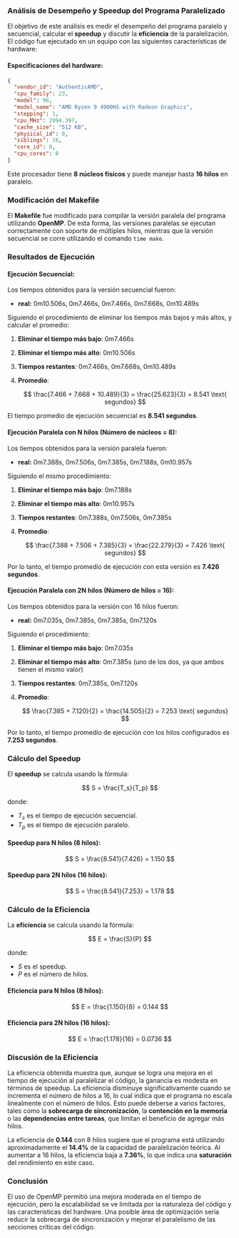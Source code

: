 ### Análisis de Desempeño y Speedup del Programa Paralelizado

El objetivo de este análisis es medir el desempeño del programa paralelo y secuencial, calcular el **speedup** y discutir la **eficiencia** de la paralelización. El código fue ejecutado en un equipo con las siguientes características de hardware:

#### Especificaciones del hardware:
```json
{
  "vendor_id": "AuthenticAMD",
  "cpu_family": 23,
  "model": 96,
  "model_name": "AMD Ryzen 9 4900HS with Radeon Graphics",
  "stepping": 1,
  "cpu_MHz": 2994.397,
  "cache_size": "512 KB",
  "physical_id": 0,
  "siblings": 16,
  "core_id": 0,
  "cpu_cores": 8
}
```

Este procesador tiene **8 núcleos físicos** y puede manejar hasta **16 hilos** en paralelo.

### Modificación del Makefile

El **Makefile** fue modificado para compilar la versión paralela del programa utilizando **OpenMP**. De esta forma, las versiones paralelas se ejecutan correctamente con soporte de múltiples hilos, mientras que la versión secuencial se corre utilizando el comando `time make`.

### Resultados de Ejecución

#### Ejecución Secuencial:
Los tiempos obtenidos para la versión secuencial fueron:
- **real:** 0m10.506s, 0m7.466s, 0m7.466s, 0m7.668s, 0m10.489s

Siguiendo el procedimiento de eliminar los tiempos más bajos y más altos, y calcular el promedio:

1. **Eliminar el tiempo más bajo**: 0m7.466s
2. **Eliminar el tiempo más alto**: 0m10.506s
3. **Tiempos restantes**: 0m7.466s, 0m7.668s, 0m10.489s
4. **Promedio**:

   $$
   \frac{7.466 + 7.668 + 10.489}{3} = \frac{25.623}{3} = 8.541 \text{ segundos}
   $$
   
El tiempo promedio de ejecución secuencial es **8.541 segundos**.

#### Ejecución Paralela con N hilos (Número de núcleos = 8):
Los tiempos obtenidos para la versión paralela fueron:
- **real:** 0m7.388s, 0m7.506s, 0m7.385s, 0m7.188s, 0m10.957s

Siguiendo el mismo procedimiento:

1. **Eliminar el tiempo más bajo**: 0m7.188s
2. **Eliminar el tiempo más alto**: 0m10.957s
3. **Tiempos restantes**: 0m7.388s, 0m7.506s, 0m7.385s
4. **Promedio**:

   $$
   \frac{7.388 + 7.506 + 7.385}{3} = \frac{22.279}{3} = 7.426 \text{ segundos}
   $$
  
Por lo tanto, el tiempo promedio de ejecución con esta versión es **7.426 segundos**.

#### Ejecución Paralela con 2N hilos (Número de hilos = 16):
Los tiempos obtenidos para la versión con 16 hilos fueron:
- **real:** 0m7.035s, 0m7.385s, 0m7.385s, 0m7.120s

Siguiendo el procedimiento:

1. **Eliminar el tiempo más bajo**: 0m7.035s
2. **Eliminar el tiempo más alto**: 0m7.385s (uno de los dos, ya que ambos tienen el mismo valor)
3. **Tiempos restantes**: 0m7.385s, 0m7.120s
4. **Promedio**:

   $$
   \frac{7.385 + 7.120}{2} = \frac{14.505}{2} = 7.253 \text{ segundos}
   $$

Por lo tanto, el tiempo promedio de ejecución con los hilos configurados es **7.253 segundos**.

### Cálculo del Speedup

El **speedup** se calcula usando la fórmula:

$$
S = \frac{T_s}{T_p}
$$

donde:
- $T_s$ es el tiempo de ejecución secuencial.
- $T_p$ es el tiempo de ejecución paralelo.

#### Speedup para N hilos (8 hilos):

$$
S = \frac{8.541}{7.426} = 1.150
$$

#### Speedup para 2N hilos (16 hilos):

$$
S = \frac{8.541}{7.253} = 1.178
$$

### Cálculo de la Eficiencia

La **eficiencia** se calcula usando la fórmula:

$$
E = \frac{S}{P}
$$

donde:
- $S$ es el speedup.
- $P$ es el número de hilos.

#### Eficiencia para N hilos (8 hilos):

$$
E = \frac{1.150}{8} = 0.144
$$

#### Eficiencia para 2N hilos (16 hilos):

$$
E = \frac{1.178}{16} = 0.0736
$$

### Discusión de la Eficiencia

La eficiencia obtenida muestra que, aunque se logra una mejora en el tiempo de ejecución al paralelizar el código, la ganancia es modesta en términos de speedup. La eficiencia disminuye significativamente cuando se incrementa el número de hilos a 16, lo cual indica que el programa no escala linealmente con el número de hilos. Esto puede deberse a varios factores, tales como la **sobrecarga de sincronización**, la **contención en la memoria** o las **dependencias entre tareas**, que limitan el beneficio de agregar más hilos.

La eficiencia de **0.144** con 8 hilos sugiere que el programa está utilizando aproximadamente el **14.4%** de la capacidad de paralelización teórica. Al aumentar a 16 hilos, la eficiencia baja a **7.36%**, lo que indica una **saturación** del rendimiento en este caso.

### Conclusión

El uso de OpenMP permitió una mejora moderada en el tiempo de ejecución, pero la escalabilidad se ve limitada por la naturaleza del código y las características del hardware. Una posible área de optimización sería reducir la sobrecarga de sincronización y mejorar el paralelismo de las secciones críticas del código.
